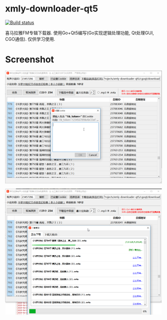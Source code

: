 # xmly-downloader-qt5
[![Build status](https://ci.appveyor.com/api/projects/status/4xuc4atlur2aqu3k?svg=true)](https://ci.appveyor.com/project/jing18233/xmly-downloader-qt5)

喜马拉雅FM专辑下载器. 使用Go+Qt5编写(Go实现逻辑处理功能, Qt处理GUI, CGO通信). 仅供学习使用.

# Screenshot
![MainWindow](screenshots/MainWindow.png?raw=true)

![DownloadDialog](screenshots/DownloadDialog.png?raw=true)
